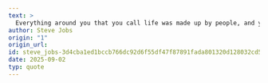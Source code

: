 ```yaml
---
text: >
  Everything around you that you call life was made up by people, and you can change it.
author: Steve Jobs
origin: "1"
origin_url: 
id: steve_jobs-3d4cba1ed1bccb766dc92d6f55df47f87891fada801320d128032cd5f8fe2173
date: 2025-09-02
typ: quote
---
```

